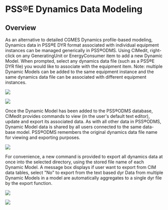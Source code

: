 # PSS®E Dynamics Data Modeling

## Overview

As an alternative to detailed CGMES Dynamics profile-based modeling,
Dynamics data in PSS®E DYR format associated with individual equipment
instances can be managed generically in PSS®ODMS. Using CIMedit,
right-click on any GeneratingUnit or EnergyConsumer item to add a new
Dynamic Model. When prompted, select any dynamics data file (such as a
PSS®E DYR file) you would like to associate with the equipment item.
Note: multiple Dynamic Models can be added to the same equipment
instance and the same dynamics data file can be associated with
different equipment instances.

![](/images/PSSODMS_UserManual_2014-10-17114243_img_178.png)

![](/images/PSSODMS_UserManual_2014-10-17114243_img_178_1.png)

Once the Dynamic Model has been added to the PSS®ODMS database, CIMedit
provides commands to view (in the user\'s default text editor), update
and export its associated data. As with all other data in PSS®ODMS,
Dynamic Model data is shared by all users connected to the same
data-base model. PSS®ODMS remembers the original dynamics data file name
for viewing and exporting purposes.

![](/images/PSSODMS_UserManual_2014-10-17114243_img_179.png)

For convenience, a new command is provided to export all dynamics data
at once into the selected directory, using the stored file name of each
Dynamic Model. A message box displays if user want to export from CIM
data tables, select \"No\" to export from the text based dyr Data from
multiple Dynamic Models in a model are automatically aggregates to a
single dyr file by the export function.

![](/images/PSSODMS_UserManual_2014-10-17114243_img_180.png)

![](/images/PSSODMS_UserManual_2014-10-17114243_img_180_1.png)
